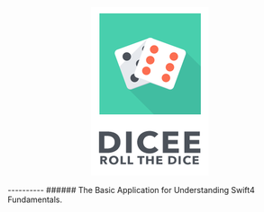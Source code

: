 <p align="center">
  <img src="https://github.com/theishantha/Dicee/blob/master/Dicee/Assets.xcassets/Icon%20on%20Readme.imageset/Icon%20on%20Readme.png" width="auto" height="auto"/>
</p>
----------
###### The Basic Application for Understanding Swift4 Fundamentals.
